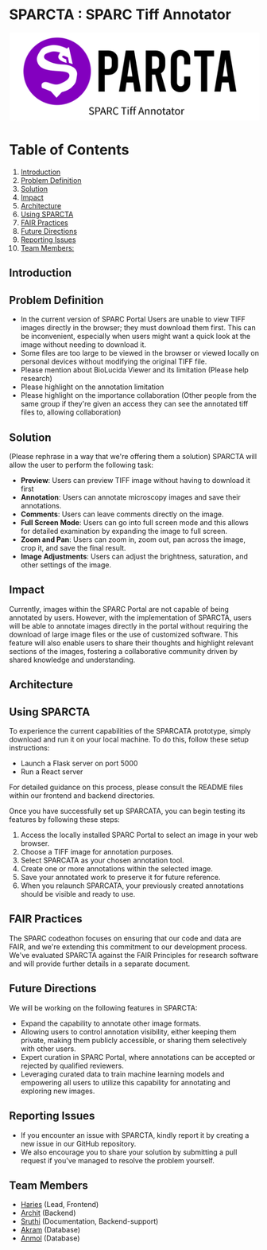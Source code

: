 # SPARCTA : SPARC Tiff Annotator

<p align="center">
  <img src="assets/img/SPARCta logo header.png" alt="SPARCTA Header"/>
</p>

# Table of Contents

1.  [Introduction](#introduction)
2.  [Problem Definition](#problem-definition)
3.  [Solution](#solution)
4.  [Impact](#impact)
5.  [Architecture](#architecture)
6.  [Using SPARCTA](#using-sparcta)
7.  [FAIR Practices](#fair-practices)
8.  [Future Directions](#future-directions)
9.  [Reporting Issues](#reporting-issues)
10. [Team Members:](#team-members:)

## Introduction

## Problem Definition

- In the current version of SPARC Portal Users are unable to view TIFF images directly in the browser; they must download them first. This can be inconvenient, especially when users might want a quick look at the image without needing to download it.
- Some files are too large to be viewed in the browser or viewed locally on personal devices without modifying the original TIFF file.
- Please mention about BioLucida Viewer and its limitation (Please help research)
- Please highlight on the annotation limitation
- Please highlight on the importance collaboration (Other people from the same group if they're given an access they can see the annotated tiff files to, allowing collaboration)

## Solution

(Please rephrase in a way that we're offering them a solution) SPARCTA will allow the user to perform the following task:

- **Preview**: Users can preview TIFF image without having to download it first
- **Annotation**: Users can annotate microscopy images and save their annotations.
- **Comments**: Users can leave comments directly on the image.
- **Full Screen Mode**: Users can go into full screen mode and this allows for detailed examination by expanding the image to full screen.
- **Zoom and Pan**: Users can zoom in, zoom out, pan across the image, crop it, and save the final result.
- **Image Adjustments**: Users can adjust the brightness, saturation, and other settings of the image.

## Impact

Currently, images within the SPARC Portal are not capable of being annotated by users. However, with the implementation of SPARCTA, users will be able to annotate images directly in the portal without requiring the download of large image files or the use of customized software. This feature will also enable users to share their thoughts and highlight relevant sections of the images, fostering a collaborative community driven by shared knowledge and understanding.

## Architecture

## Using SPARCTA

To experience the current capabilities of the SPARCATA prototype, simply download and run it on your local machine. To do this, follow these setup instructions:

- Launch a Flask server on port 5000
- Run a React server

For detailed guidance on this process, please consult the README files within our frontend and backend directories.

Once you have successfully set up SPARCATA, you can begin testing its features by following these steps:

1. Access the locally installed SPARC Portal to select an image in your web browser.
2. Choose a TIFF image for annotation purposes.
3. Select SPARCATA as your chosen annotation tool.
4. Create one or more annotations within the selected image.
5. Save your annotated work to preserve it for future reference.
6. When you relaunch SPARCATA, your previously created annotations should be visible and ready to use.

## FAIR Practices

The SPARC codeathon focuses on ensuring that our code and data are FAIR, and we're extending this commitment to our development process. We've evaluated SPARCTA against the FAIR Principles for research software and will provide further details in a separate document.

## Future Directions

We will be working on the following features in SPARCTA:

- Expand the capability to annotate other image formats.
- Allowing users to control annotation visibility, either keeping them private, making them publicly accessible, or sharing them selectively with other users.
- Expert curation in SPARC Portal, where annotations can be accepted or rejected by qualified reviewers.
- Leveraging curated data to train machine learning models and empowering all users to utilize this capability for annotating and exploring new images.

## Reporting Issues

- If you encounter an issue with SPARCTA, kindly report it by creating a new issue in our GitHub repository.
- We also encourage you to share your solution by submitting a pull request if you've managed to resolve the problem yourself.

## Team Members

- [Haries](https://github.com/hariesramdhani) (Lead, Frontend)
- [Archit](https://github.com/bhatnagararchit) (Backend)
- [Sruthi]() (Documentation, Backend-support)
- [Akram](https://github.com/akram0618) (Database)
- [Anmol](https://github.com/codemeleon) (Database)
